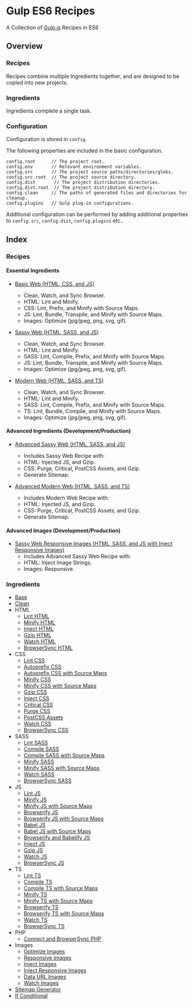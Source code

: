Gulp ES6 Recipes
================================================================================

A Collection of [Gulp.js](https://gulpjs.com/) Recipes in ES6

Overview
--------------------------------------------------------------------------------

### Recipes

Recipes combine multiple Ingredients together, and are designed to be copied into new projects.

### Ingredients

Ingredients complete a single task.

### Configuration

Configuration is stored in `config`.

The following properties are included in the basic configuration.
```javscript
config.root      // The project root.
config.env       // Relevant environment variables.
config.src       // The project source paths/directories/globs.
config.src.root  // The project source directory.
config.dist       // The project distribution directories.
config.dist.root  // The project distribution directory.
config.clean     // The paths of generated files and directories for cleanup.
config.plugins   // Gulp plug-in configurations.
```

Additional configuration can be performed by adding additional properties to
`config.src`, `config.dist`, `config.plugins` etc..

Index
--------------------------------------------------------------------------------

### Recipes

#### Essential Ingredients

- [Basic Web (HTML, CSS, and JS)](recipes/basic-web)
	- Clean, Watch, and Sync Browser.
	- HTML: Lint and Minify.
	- CSS: Lint, Prefix, and Minify with Source Maps.
	- JS: Lint, Bundle, Transpile, and Minify with Source Maps.
	- Images: Optimize (jpg/jpeg, png, svg, gif).

- [Sassy Web (HTML, SASS, and JS)](recipes/sassy-web)
	- Clean, Watch, and Sync Browser.
	- HTML: Lint and Minify.
	- SASS: Lint, Compile, Prefix, and Minify with Source Maps.
	- JS: Lint, Bundle, Transpile, and Minify with Source Maps.
	- Images: Optimize (jpg/jpeg, png, svg, gif).

- [Modern Web (HTML, SASS, and TS)](recipes/modern-web)
	- Clean, Watch, and Sync Browser.
	- HTML: Lint and Minify.
	- SASS: Lint, Compile, Prefix, and Minify with Source Maps.
	- TS: Lint, Bundle, Compile, and Minify with Source Maps.
	- Images: Optimize (jpg/jpeg, png, svg, gif).

#### Advanced Ingredients (Development/Production)

- [Advanced Sassy Web (HTML, SASS, and JS)](recipes/advanced-sassy-web)
	- Includes Sassy Web Recipe with:
	- HTML: Injected JS, and Gzip.
	- CSS: Purge, Critical, PostCSS Assets, and Gzip.
	- Generate Sitemap.

- [Advanced Modern Web (HTML, SASS, and TS)](recipes/advanced-modern-web)
	- Includes Modern Web Recipe with:
	- HTML: Injected JS, and Gzip.
	- CSS: Purge, Critical, PostCSS Assets, and Gzip.
	- Generate Sitemap.

#### Advanced Images (Development/Production)

- [Sassy Web Responsive Images (HTML, SASS, and JS with Inject Responsive Images)]()
	- Includes Advanced Sassy Web Recipe with:
	- HTML: Inject Image Strings.
	- Images: Responsive.

### Ingredients

- [Base](ingredients/base)
- [Clean](ingredients/clean)
- HTML
	- [Lint HTML](ingredients/html/lint-html)
	- [Minify HTML](ingredients/html/minify-html)
	- [Inject HTML](ingredients/html/inject-html)
	- [Gzip HTML](ingredients/html/gzip-html)
	- [Watch HTML](ingredients/html/watch-html)
	- [BrowserSync HTML](ingredients/html/browsersync-html)
- CSS
	- [Lint CSS](ingredients/css/lint-css)
	- [Autoprefix CSS](ingredients/css/autoprefix-css)
	- [Autoprefix CSS with Source Maps](ingredients/css/autoprefix-css-source-maps)
	- [Minify CSS](ingredients/css/minify-css)
	- [Minify CSS with Source Maps](ingredients/css/minify-css-source-maps)
	- [Gzip CSS](ingredients/css/gzip-css)
	- [Inject CSS](ingredients/css/inject-css)
	- [Critical CSS](ingredients/css/critical-css)
	- [Purge CSS](ingredients/css/purge-css)
	- [PostCSS Assets](ingredients/css/post-assets-css)
	- [Watch CSS](ingredients/css/watch-css)
	- [BrowserSync CSS](ingredients/css/browsersync-css)
- SASS
	- [Lint SASS](ingredients/sass/lint-sass)
	- [Compile SASS](ingredients/sass/compile-sass)
	- [Compile SASS with Source Maps](ingredients/sass/compile-sass-source-maps)
	- [Minify SASS](ingredients/sass/minify-sass)
	- [Minify SASS with Source Maps](ingredients/sass/minify-sass-source-maps)
	- [Watch SASS](ingredients/sass/watch-sass)
	- [BrowserSync SASS](ingredients/sass/browsersync-sass)
- JS
	- [Lint JS](ingredients/js/lint-js)
	- [Minify JS](ingredients/js/minify-js)
	- [Minify JS with Source Maps](ingredients/js/minify-js-source-maps)
	- [Browserify JS](ingredients/js/browserify-js)
	- [Browserify JS with Source Maps](ingredients/js/browserify-js-source-maps)
	- [Babel JS](ingredients/js/babel-js)
	- [Babel JS with Source Maps](ingredients/js/babel-js-source-maps)
	- [Browserify and Babelify JS](ingredients/js/browserify-babelify-js)
	- [Inject JS](ingredients/js/inject-js)
	- [Gzip JS](ingredients/js/gzip-js)
	- [Watch JS](ingredients/js/watch-js)
	- [BrowserSync JS](ingredients/js/browsersync-js)
- TS
	- [Lint TS](ingredients/ts/lint-ts)
	- [Compile TS](ingredients/ts/compile-ts)
	- [Compile TS with Source Maps](ingredients/ts/compile-ts-source-maps)
	- [Minify TS](ingredients/ts/minify-ts)
	- [Minify TS with Source Maps](ingredients/ts/minify-ts-source-maps)
	- [Browserify TS](ingredients/ts/browserify-ts)
	- [Browserify TS with Source Maps](ingredients/ts/browserify-ts-source-maps)
	- [Watch TS](ingredients/ts/watch-ts)
	- [BrowserSync TS](ingredients/ts/browsersync-ts)
- PHP
	- [Connect and BrowserSync PHP](ingredients/connect-browsersync-php)
- Images
	- [Optimize Images](ingredients/images/optimize-images)
	- [Responsive Images](ingredients/images/responsive-images)
	- [Inject Images](ingredients/images/inject-images)
	- [Inject Responsive Images](ingredients/images/inject-responsive-images)
	- [Data URL Images](ingredients/images/data-url-images)
	- [Watch Images](ingredients/images/watch-images)
- [Sitemap Generator](ingredients/sitemap-generator)
- [If Conditional](ingredients/if-conditional)
